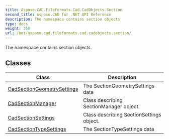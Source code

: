 ```yaml
---
title: Aspose.CAD.FileFormats.Cad.CadObjects.Section
second_title: Aspose.CAD for .NET API Reference
description: The namespace contains section objects
type: docs
weight: 350
url: /net/aspose.cad.fileformats.cad.cadobjects.section/
---
```

The namespace contains section objects.

## Classes

| Class | Description |
| --- | --- |
| [CadSectionGeometrySettings](./cadsectiongeometrysettings/) | The SectionGeometrySettings data |
| [CadSectionManager](./cadsectionmanager/) | Class describing SectionManager object. |
| [CadSectionSettings](./cadsectionsettings/) | Class describing SectionSettings object. |
| [CadSectionTypeSettings](./cadsectiontypesettings/) | The SectionTypeSettings data |


